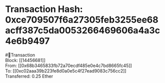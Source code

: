 
Transaction Hash: 0xce709507f6a27305feb3255ee68acff387c5da0053266469606a4a3c4e6b9497
====================================================================================
  
#💸Transaction  
Block: [[14456681]]  
From: [[0x68b3465833fb72a70ecdf485e0e4c7bd8665fc45]]  
To: [[0xc02aaa39b223fe8d0a0e5c4f27ead9083c756cc2]]  
Transferred: 0.25 Ether